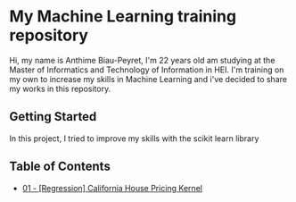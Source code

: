 # My Machine Learning training repository

Hi, my name is Anthime Biau-Peyret, I'm 22 years old am studying at the Master of Informatics and Technology of Information  in HEI. I'm training on my own to increase my skills in Machine Learning and i've decided to share my works in this repository.


## Getting Started

In this project, I tried to improve my skills with the scikit learn library 


## Table of Contents
* [01 - [Regression] California House Pricing Kernel](https://github.com/Anthime-Biau/Training/blob/master/California_House_Pricing_Kernel.ipynb) 


